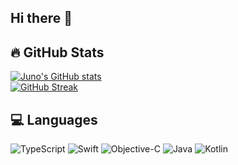 ## Hi there 👋

<!--
**junocs/junocs** is a ✨ _special_ ✨ repository because its `README.md` (this file) appears on your GitHub profile.

Here are some ideas to get you started:

- 🔭 I’m currently working on ...
- 🌱 I’m currently learning ...
- 👯 I’m looking to collaborate on ...
- 🤔 I’m looking for help with ...
- 💬 Ask me about ...
- 📫 How to reach me: ...
- 😄 Pronouns: ...
- ⚡ Fun fact: ...
-->

## 🔥 GitHub Stats

[![Juno's GitHub stats](https://github-readme-stats.vercel.app/api?username=junocs&count_private=true&show_icons=true&hide_title=true&theme=blueberry)](https://github.com/anuraghazra/github-readme-stats)
<br />
[![GitHub Streak](http://github-readme-streak-stats.herokuapp.com?user=junocs&theme=blueberry)](https://git.io/streak-stats)

## 💻 Languages

![TypeScript](https://img.shields.io/badge/TypeScript-3178C6?style=for-the-badge&logo=typescript&logoColor=white)
![Swift](https://img.shields.io/badge/Swift-FA7343?style=for-the-badge&logo=swift&logoColor=white)
![Objective-C](https://img.shields.io/badge/Objective--C-1575F9?style=for-the-badge&logo=apple&logoColor=white)
![Java](https://img.shields.io/badge/Java-007396?style=for-the-badge&logo=java&logoColor=white)
![Kotlin](https://img.shields.io/badge/Kotlin-0095D5?style=for-the-badge&logo=kotlin&logoColor=white)
